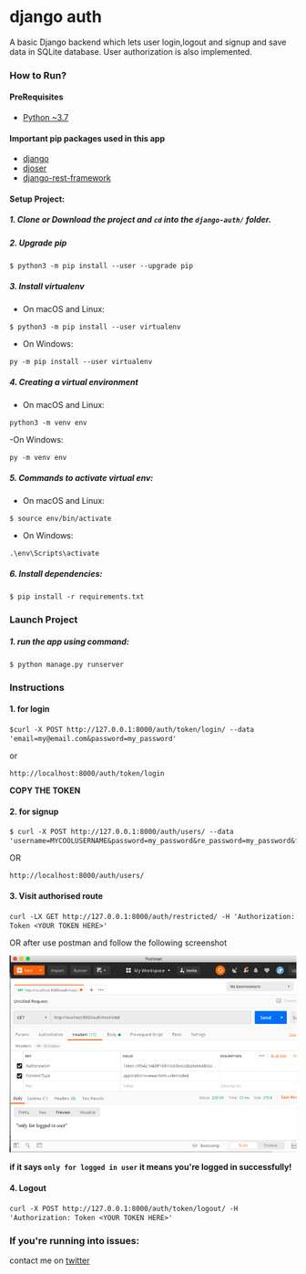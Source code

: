 # django auth

A basic Django backend which lets user login,logout and signup and save data in SQLite database. User authorization is also implemented.


### How to Run?

#### PreRequisites
  * [Python ~3.7](https://www.python.org/)
  
#### Important **pip** packages used in this app
  * [django](https://pypi.org/project/Django/)
  * [djoser](https://pypi.org/project/djoser/0.4.1/)
  * [django-rest-framework](https://pypi.org/project/django-rest-framework/)

  
#### Setup Project:
#####  1. Clone or Download the project and `cd` into the `django-auth/` folder.

#####  2. Upgrade pip
   ```
   $ python3 -m pip install --user --upgrade pip
   ```

#####  3. Install virtualenv
  - On macOS and Linux:
  ```
  $ python3 -m pip install --user virtualenv
  ```

  - On Windows:
  ```
  py -m pip install --user virtualenv
  ```
  
  
##### 4. Creating a virtual environment
 - On macOS and Linux:
 
 ```
 python3 -m venv env
 ```
 
 -On Windows:
 ```
 py -m venv env
 ```
#####  5. Commands to activate virtual env:

  - On macOS and Linux:
  ```
  $ source env/bin/activate
  ```

  - On Windows:
  ```
  .\env\Scripts\activate
  ```

#####  6. Install dependencies:
  ```
  $ pip install -r requirements.txt
  ```

### Launch Project
#####  1. run the app using command:
  ```
  $ python manage.py runserver
  ```
### Instructions
#### 1. for login

```
$curl -X POST http://127.0.0.1:8000/auth/token/login/ --data 'email=my@email.com&password=my_password'
```
or  

```
http://localhost:8000/auth/token/login
```
**COPY THE TOKEN**

#### 2. for signup
```
$ curl -X POST http://127.0.0.1:8000/auth/users/ --data 'username=MYCOOLUSERNAME&password=my_password&re_password=my_password&first_name=Harsh&last_name=Sahu&email=my@email.com'

```
OR
```
http://localhost:8000/auth/users/
```
#### 3. Visit authorised route
```
curl -LX GET http://127.0.0.1:8000/auth/restricted/ -H 'Authorization: Token <YOUR TOKEN HERE>'
```
OR
after use postman and follow the following screenshot

![alt](img/postmanget.png)

**if it says `only for logged in user` it means you're logged in successfully!**

#### 4. Logout
```
curl -X POST http://127.0.0.1:8000/auth/token/logout/ -H 'Authorization: Token <YOUR TOKEN HERE>'
```

### If you're running into issues:
contact me on [twitter](https://www.twitter.com/harshsahu97/)
